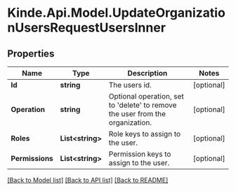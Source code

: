 # Kinde.Api.Model.UpdateOrganizationUsersRequestUsersInner

## Properties

Name | Type | Description | Notes
------------ | ------------- | ------------- | -------------
**Id** | **string** | The users id. | [optional] 
**Operation** | **string** | Optional operation, set to &#39;delete&#39; to remove the user from the organization. | [optional] 
**Roles** | **List&lt;string&gt;** | Role keys to assign to the user. | [optional] 
**Permissions** | **List&lt;string&gt;** | Permission keys to assign to the user. | [optional] 

[[Back to Model list]](../README.md#documentation-for-models) [[Back to API list]](../README.md#documentation-for-api-endpoints) [[Back to README]](../README.md)

